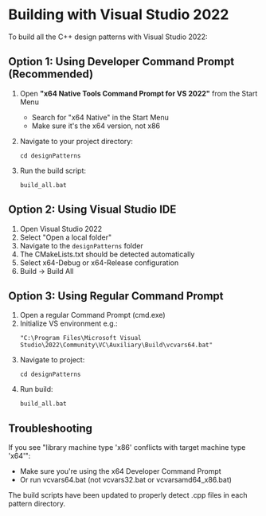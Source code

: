 # Building with Visual Studio 2022

To build all the C++ design patterns with Visual Studio 2022:

## Option 1: Using Developer Command Prompt (Recommended)

1. Open **"x64 Native Tools Command Prompt for VS 2022"** from the Start Menu
   - Search for "x64 Native" in the Start Menu
   - Make sure it's the x64 version, not x86

2. Navigate to your project directory:
   ```
   cd designPatterns
   ```

3. Run the build script:
   ```
   build_all.bat
   ```

## Option 2: Using Visual Studio IDE

1. Open Visual Studio 2022
2. Select "Open a local folder"
3. Navigate to the `designPatterns` folder
4. The CMakeLists.txt should be detected automatically
5. Select x64-Debug or x64-Release configuration
6. Build → Build All

## Option 3: Using Regular Command Prompt

1. Open a regular Command Prompt (cmd.exe)
2. Initialize VS environment e.g.:
   ```
   "C:\Program Files\Microsoft Visual Studio\2022\Community\VC\Auxiliary\Build\vcvars64.bat"
   ```
3. Navigate to project:
   ```
   cd designPatterns
   ```
4. Run build:
   ```
   build_all.bat
   ```

## Troubleshooting

If you see "library machine type 'x86' conflicts with target machine type 'x64'":
- Make sure you're using the x64 Developer Command Prompt
- Or run vcvars64.bat (not vcvars32.bat or vcvarsamd64_x86.bat)

The build scripts have been updated to properly detect .cpp files in each pattern directory.